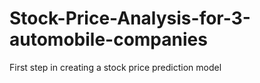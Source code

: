 # Stock-Price-Analysis-for-3-automobile-companies

First step in creating a stock price prediction model
